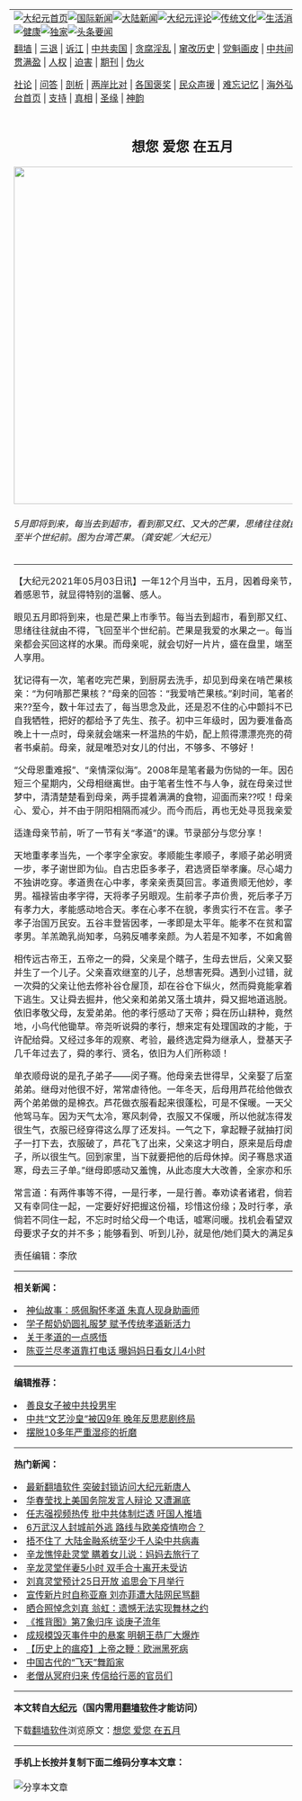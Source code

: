 <a name="1" id="1" target="_blank"></a><span id="1"></span>
<table align=center border="0"><tr><td colspan="2" VALIGN=TOP><a href="https://github.com/abqqad3453/djy/blob/master/gb/nf1351518.md#1"><img src="https://raw.githubusercontent.com/abqqad3453/www/master/t/djy/1.jpg" title="大纪元首页" alt="大纪元首页"></a><a href="https://github.com/abqqad3453/djy/blob/master/gb/n24hr.md#1"><img src="https://raw.githubusercontent.com/abqqad3453/www/master/t/djy/3.jpg" title="国际新闻" alt="国际新闻"></a><a href="https://github.com/abqqad3453/djy/blob/master/gb/nsc413.md#1"><img src="https://raw.githubusercontent.com/abqqad3453/www/master/t/djy/4.jpg" title="大陆新闻" alt="大陆新闻"></a><a href="https://github.com/abqqad3453/djy/blob/master/gb/news392.md#1"><img src="https://raw.githubusercontent.com/abqqad3453/www/master/t/djy/5.jpg" title="大纪元评论" alt="大纪元评论"></a><a href="https://github.com/abqqad3453/djy/blob/master/gb/news2007.md#1"><img src="https://raw.githubusercontent.com/abqqad3453/www/master/t/djy/6.jpg" title="传统文化" alt="传统文化"></a><a href="https://github.com/abqqad3453/djy/blob/master/gb/news2008.md#1"><img src="https://raw.githubusercontent.com/abqqad3453/www/master/t/djy/7.jpg" title="生活消费" alt="生活消费"></a><a href="https://github.com/abqqad3453/djy/blob/master/gb/ncyule.md#1"><img src="https://raw.githubusercontent.com/abqqad3453/www/master/t/djy/8.jpg" title="娱乐休闲" alt="娱乐休闲"></a><a href="https://github.com/abqqad3453/djy/blob/master/gb/nsc1002.md#1"><img src="https://raw.githubusercontent.com/abqqad3453/www/master/t/djy/9.jpg" title="健康" alt="健康"></a><a href="https://github.com/abqqad3453/djy/blob/master/gb/nf6092.md#1"><img src="https://raw.githubusercontent.com/abqqad3453/www/master/t/djy/10a.jpg" title="独家" alt="独家"></a><a href="https://github.com/abqqad3453/djy/blob/master/gb/nf4514.md#1"><img src="https://raw.githubusercontent.com/abqqad3453/www/master/t/djy/12a.jpg" title="头条要闻" alt="头条要闻"></a></td></tr>
<tr><td colspan="2" VALIGN=TOP><a target="_blank" href="https://github.com/abqqad3453/www/blob/master/README.md?zsrh#1">翻墙</a> | <a target="_blank" href="https://github.com/abqqad3453/djy/blob/master/gb/nf5657.md#1">三退</a> | <a target="_blank" href="https://github.com/abqqad3453/djy/blob/master/gb/nf6124.md#1">诉江</a> | <a target="_blank" href="https://github.com/abqqad3453/djy/blob/master/gb/nf1176117.md#1">中共卖国</a> | <a target="_blank" href="https://github.com/abqqad3453/djy/blob/master/gb/nf5773.md#1">贪腐淫乱</a> | <a target="_blank" href="https://github.com/abqqad3453/djy/blob/master/gb/nf1176115.md#1">窜改历史</a> | <a target="_blank" href="https://github.com/abqqad3453/djy/blob/master/gb/nf1176107.md#1">党魁画皮</a> | <a target="_blank" href="https://github.com/abqqad3453/djy/blob/master/gb/nf1320400.md#1">中共间谍</a> | <a target="_blank" href="https://github.com/abqqad3453/djy/blob/master/gb/nf1176114.md#1">破坏传统</a> | <a target="_blank" href="https://github.com/abqqad3453/ntdtv/blob/master/gb/prog447_1.md#1">恶贯满盈</a> | <a target="_blank" href="https://github.com/abqqad3453/djy/blob/master/gb/ncid278.md#1">人权</a> | <a target="_blank" href="https://github.com/abqqad3453/djy/blob/master/gb/nf1176111.md#1">迫害</a> | <a target="_blank" href="https://gitlab.com/szzdlab/mh-qikan/blob/master/README.md#1">期刊</a> | <a target="_blank" href="https://github.com/abqqad3453/djy/blob/master/gb/nf5562.md#1">伪火</a></p><p><a target="_blank" href="https://github.com/abqqad3453/djy/blob/master/gb/9p.md#1">社论</a> | <a target="_blank" href="https://github.com/abqqad3453/djy/blob/master/gb/nf4378.md#1">问答</a> | <a target="_blank" href="https://github.com/abqqad3453/djy/blob/master/gb/nf5792.md#1">剖析</a> | <a target="_blank" href="https://github.com/abqqad3453/djy/blob/master/gb/nf5735.md#1">两岸比对</a> | <a target="_blank" href="https://github.com/abqqad3453/djy/blob/master/gb/nf6119.md#1">各国褒奖</a> | <a target="_blank" href="https://github.com/abqqad3453/djy/blob/master/gb/nf6120.md#1">民众声援</a> | <a target="_blank" href="https://github.com/abqqad3453/djy/blob/master/gb/nf1188594.md#1">难忘记忆</a> | <a target="_blank" href="https://github.com/abqqad3453/djy/blob/master/gb/nf3180.md#1">海外弘传</a> | <a target="_blank" href="https://github.com/abqqad3453/djy/blob/master/gb/nf5410.md#1">万人上访</a> | <a target="_blank" href="https://github.com/abqqad3453/www/blob/master/README.md?zsrh#1">平台首页</a> | <a target="_blank" href="https://github.com/abqqad3453/djy/blob/master/gb/nf4386.md#1">支持</a> | <a target="_blank" href="https://github.com/abqqad3453/djy/blob/master/gb/nf4389.md#1">真相</a> | <a target="_blank" href="https://github.com/abqqad3453/djy/blob/master/gb/nf5790.md#1">圣缘</a> | <a target="_blank" href="https://github.com/abqqad3453/djy/blob/master/gb/nf4786.md#1">神韵</a></td></tr>
<tr><td VALIGN=TOP width="626"><h2 align=center>想您 爱您 在五月</h2>
<img width="600" src="https://i.epochtimes.com/assets/uploads/2021/05/id12919812-DSC_0879-600x400.jpg" />
<h6>5月即将到来，每当去到超市，看到那又红、又大的芒果，思绪往往就由不得，飞回至半个世纪前。图为台湾芒果。（龚安妮／大纪元）
</h6>
<hr>
	<p>【大纪元2021年05月03日讯】一年12个月当中，<ahref="https://github.com/abqqad3453/djy/blob/master/gb/tag/%E4%BA%94%E6%9C%88.md#1">五月</a>，因着<ahref="https://github.com/abqqad3453/djy/blob/master/gb/tag/%E6%AF%8D%E4%BA%B2%E8%8A%82.md#1">母亲节</a>，而十一月，因着感恩节，就显得特别的温馨、感人。</p>
<p>眼见<ahref="https://github.com/abqqad3453/djy/blob/master/gb/tag/%E4%BA%94%E6%9C%88.md#1">五月</a>即将到来，也是芒果上市季节。每当去到超市，看到那又红、又大的芒果，思绪往往就由不得，飞回至半个世纪前。芒果是我爱的水果之一。每当我回家去，父亲都会买回这样的水果。而母亲呢，就会切好一片片，盛在盘里，端至餐桌上，让家人享用。</p>
<p>犹记得有一次，笔者吃完芒果，到厨房去洗手，却见到母亲在啃芒果核，就问母亲：“为何啃那芒果核？”母亲的回答：“我爱啃芒果核。”刹时间，笔者的眼眶热了起来??至今，数十年过去了，每当思念及此，还是忍不住的心中颤抖不已！母亲，总是自我牺牲，把好的都给予了先生、孩子。初中三年级时，因为要准备高中联考，每天晚上十一点时，母亲就会端来一杯温热的牛奶，配上煎得漂漂亮亮的荷包蛋，放在笔者书桌前。母亲，就是唯恐对女儿的付出，不够多、不够好！</p>
<p>“父母恩重难报”、“亲情深似海”。2008年是笔者最为伤恸的一年。因在那年年初，短短三个星期内，父母相继离世。由于笔者生性不与人争，就在母亲过世的第四天，睡梦中，清清楚楚看到母亲，两手提着满满的食物，迎面而来??哎！母亲对女儿的关心、爱心，并不由于阴阳相隔而减少。而今而后，再也无处寻觅我亲爱的双亲了！</p>
<p>适逢<ahref="https://github.com/abqqad3453/djy/blob/master/gb/tag/%E6%AF%8D%E4%BA%B2%E8%8A%82.md#1">母亲节</a>前，听了一节有关“<ahref="https://github.com/abqqad3453/djy/blob/master/gb/tag/%E5%AD%9D%E9%81%93.md#1">孝道</a>”的课。节录部分与您分享！</p>
<p>天地重孝孝当先，一个孝字全家安。孝顺能生孝顺子，孝顺子弟必明贤。孝是人道第一步，孝子谢世即为仙。自古忠臣多孝子，君选贤臣举孝廉。尽心竭力孝父母，<ahref="https://github.com/abqqad3453/djy/blob/master/gb/tag/%E5%AD%9D%E9%81%93.md#1">孝道</a>不独讲吃穿。孝道贵在心中孝，孝亲亲责莫回言。孝道贵顺无他妙，孝顺不分女共男。福禄皆由孝字得，天将孝子另眼观。生前孝子声价贵，死后孝子万古传。处世惟有孝力大，孝能感动地合天。孝在心孝不在貌，孝贵实行不在言。孝子齐家全家乐，孝子治国万民安。五谷丰登皆因孝，一孝即是太平年。能孝不在贫和富，善体亲心是孝男。羊羔跪乳尚知孝，乌鸦反哺孝亲颜。为人若是不知孝，不如禽兽实可怜。</p>
<p>相传远古帝王，五帝之一的舜，父亲是个瞎子，生母去世后，父亲又娶了一个妻子，并生了一个儿子。父亲喜欢继室的儿子，总想害死舜。遇到小过错，就严加惩处；有一次舜的父亲让他去修补谷仓屋顶，却在谷仓下纵火，然而舜竟能拿着两个斗笠，跳下逃生。又让舜去掘井，他父亲和弟弟又落土填井，舜又掘地道逃脱。虽然如此，舜依旧孝敬父母，友爱弟弟。他的孝行感动了天帝；舜在历山耕种，竟然有大象替他耕地，小鸟代他锄草。帝尧听说舜的孝行，想来定有处理国政的才能，于是将两个女儿许配给舜。又经过多年的观察、考验，最终选定舜为继承人，登基天子帝位。如今，几千年过去了，舜的孝行、贤名，依旧为人们所称颂！</p>
<p>单衣顺母说的是孔子弟子——闵子骞。他母亲去世得早，父亲娶了后室，又生了两个弟弟。继母对他很不好，常常虐待他。一年冬天，后母用芦花给他做衣服，而给他的两个弟弟做的是棉衣。芦花做衣服看起来很蓬松，可是不保暖。一天父亲要外出，让他驾马车。因为天气太冷，寒风刺骨，衣服又不保暖，所以他就冻得发抖。父亲看了很生气，衣服已经穿得这么厚了还发抖。一气之下，拿起鞭子就抽打闵子骞。结果鞭子一打下去，衣服破了，芦花飞了出来，父亲这才明白，原来是后母虐待自己的孩子，所以很生气。回到家里，当下就要把他的后母休掉。闵子骞恳求道：“母在一子寒，母去三子单。”继母即感动又羞愧，从此态度大大改善，全家亦和乐融融！</p>
<p>常言道：有两件事等不得，一是行孝，一是<ahref="https://github.com/abqqad3453/djy/blob/master/gb/tag/%E8%A1%8C%E5%96%84.md#1">行善</a>。奉劝读者诸君，倘若父母还健在，又有幸同住一起，一定要好好把握这份福，珍惜这份缘；及时行孝，承欢父母膝下。倘若不同住一起，不忘时时给父母一个电话，嘘寒问暖。找机会看望双亲。其实，父母要求子女的并不多；能够看到、听到儿孙，就是他/她们莫大的满足矣！◇</p>
<p>责任编辑：李欣</p>
	
<hr>


<strong>相关新闻：</strong>
<li><a href="https://github.com/abqqad3453/djy/blob/master/gb/10/12/1/n3101304.md#1">神仙故事：感佩胸怀孝道 朱真人现身助画师</a></li>
<li><a href="https://github.com/abqqad3453/djy/blob/master/gb/19/1/3/n10951092.md#1">学子帮奶奶圆礼服梦 赋予传统孝道新活力</a></li>
<li><a href="https://github.com/abqqad3453/djy/blob/master/gb/19/1/31/n11014382.md#1">关于孝道的一点感悟</a></li>
<li><a href="https://github.com/abqqad3453/djy/blob/master/gb/19/11/2/n11628909.md#1">陈亚兰尽孝道靠打电话 曝妈妈日看女儿4小时</a></li>
<hr>


<strong>编辑推荐：</strong>
<li><a href="https://github.com/abqqad3453/djy/blob/master/gb/13/9/29/n3974789.md?dfh#1" target="_blank">善良女子被中共投男牢</a></li><li><a href="https://github.com/tsiac2612/djy/blob/master/gb/18/8/14/n10637364.md#1" target="_blank">中共“文艺沙皇”被囚9年 晚年反思悲剧终局</a></li><li><a href="https://github.com/tsiac2612/djy/blob/master/gb/16/5/27/n7938314.md#1" target="_blank">摆脱10多年严重湿疹的折磨</a></li>
<hr>

<strong>热门新闻：</strong>
<li><a href="https://github.com/abqqad3453/djy/blob/master/gb/20/3/24/n11971400.md#1">最新翻墙软件 突破封锁访问大纪元新唐人</a></li>
<li><a href="https://github.com/abqqad3453/djy/blob/master/gb/20/3/24/n11970670.md#1">华春莹找上美国务院发言人辩论 又遭漏底</a></li>
<li><a href="https://github.com/abqqad3453/djy/blob/master/gb/20/3/24/n11970667.md#1">任志强视频热传 批中共体制烂透 吁国人推墙</a></li>
<li><a href="https://github.com/abqqad3453/djy/blob/master/gb/20/3/25/n11972610.md#1">6万武汉人封城前外逃 路线与欧美疫情吻合？</a></li>
<li><a href="https://github.com/abqqad3453/djy/blob/master/gb/20/3/25/n11972094.md#1">捂不住了 大陆金融系统至少千人染中共病毒</a></li>
<li><a href="https://github.com/abqqad3453/djy/blob/master/gb/20/3/25/n11973180.md#1">辛龙憔悴赴灵堂 瞒着女儿说：妈妈去旅行了</a></li>
<li><a href="https://github.com/abqqad3453/djy/blob/master/gb/20/3/25/n11973870.md#1">辛龙灵堂伴妻5小时 双手合十离开未受访</a></li>
<li><a href="https://github.com/abqqad3453/djy/blob/master/gb/20/3/24/n11969412.md#1">刘真灵堂预计25日开放 追思会下月举行</a></li>
<li><a href="https://github.com/abqqad3453/djy/blob/master/gb/20/3/24/n11971575.md#1">宣传新片时自称亚裔 刘亦菲遭大陆网民骂翻</a></li>
<li><a href="https://github.com/abqqad3453/djy/blob/master/gb/20/3/23/n11967623.md#1">晒合照悼念刘真 翁虹：遗憾无法实现舞林之约</a></li>
<li><a href="https://github.com/abqqad3453/djy/blob/master/gb/20/3/22/n11962482.md#1">《推背图》第7象归序 谈庚子流年</a></li>
<li><a href="https://github.com/abqqad3453/djy/blob/master/gb/20/3/23/n11967225.md#1">成规模毁灭事件中的悬案 明朝王恭厂大爆炸</a></li>
<li><a href="https://github.com/abqqad3453/djy/blob/master/gb/20/2/27/n11900217.md#1">【历史上的瘟疫】上帝之鞭：欧洲黑死病</a></li>
<li><a href="https://github.com/abqqad3453/djy/blob/master/gb/20/3/24/n11969439.md#1">中国古代的“飞天”舞蹈家</a></li>
<li><a href="https://github.com/abqqad3453/djy/blob/master/gb/20/3/24/n11970004.md#1">老僧从冥府归来 传信给行恶的官员们</a></li>
<hr>

<strong>本文转自<a href="https://www.epochtimes.com">大纪元</a>（国内需用<a href="https://github.com/abqqad3453/www/blob/master/README.md#8">翻墙软件</a>才能访问）</strong><p>下载<a href="https://github.com/abqqad3453/www/blob/master/README.md#8">翻墙软件</a>浏览原文：<a href="https://www.epochtimes.com/gb/21/5/2/n12919747.htm">想您 爱您 在五月</a></p><hr>

<strong>手机上长按并复制下面二维码分享本文章：</strong><br><br><img src="https://chart.apis.google.com/chart?cht=qr&chs=240x240&choe=UTF-8&chld=M|2&chl=https://github.com/abqqad3453/djy/blob/master/gb/21/5/2/n12919747.md%231" title="分享本文章"></td><td VALIGN=TOP><a href="https://github.com/abqqad3453/djy/blob/master/gb/16/1/21/n4622075.md?dfh#1" target="_blank"><img src="https://raw.githubusercontent.com/abqqad3453/djy/master/gb/300/wei-f1.jpg" title="中共的伪火骗局"  alt="中共的伪火骗局"></a><br><a href="https://github.com/abqqad3453/www/blob/master/README.md?dfh#9" target="_blank"><img src="https://raw.githubusercontent.com/abqqad3453/djy/master/gb/300/yong-h.jpg" title="永恒的见证"  alt="永恒的见证"></a><br><a href="https://github.com/abqqad3453/djy/blob/master/gb/13/9/29/n3974789.md?dfh#1" target="_blank"><img src="https://raw.githubusercontent.com/abqqad3453/djy/master/gb/300/shang-lnz.jpg" title="善良女子被中共投男牢"  alt="善良女子被中共投男牢"></a><br><a href="https://github.com/abqqad3453/djy/blob/master/gb/16/3/16/n4663449.md?dfh#1" target="_blank"><img src="https://raw.githubusercontent.com/abqqad3453/djy/master/gb/300/huo-z3.jpg" title="警卫目击活摘器官"  alt="警卫目击活摘器官"></a><br><a href="https://github.com/abqqad3453/djy/blob/master/gb/16/8/7/n8177641.md?dfh#1" target="_blank"><img src="https://raw.githubusercontent.com/abqqad3453/djy/master/gb/300/huo-z4.jpg" title="证人描述活摘恐怖"  alt="证人描述活摘恐怖"></a><br><a href="https://github.com/abqqad3453/djy/blob/master/gb/10/4/19/n2881569.md?dfh#1" target="_blank"><img src="https://raw.githubusercontent.com/abqqad3453/djy/master/gb/300/huo-z1.jpg" title="揭开活摘器官黑幕"  alt="揭开活摘器官黑幕"></a><br><a href="https://github.com/abqqad3453/djy/blob/master/gb/10/11/7/n3077476.md?dfh#1" target="_blank"><img src="https://raw.githubusercontent.com/abqqad3453/djy/master/gb/300/ma-ks.jpg" title="马克思的成魔之路"  alt="马克思的成魔之路"></a><br><a href="https://github.com/abqqad3453/djy/blob/master/gb/14/6/9/n4173977.md?dfh#1" target="_blank"><img src="https://raw.githubusercontent.com/abqqad3453/djy/master/gb/300/chang-zs.jpg" title="藏字石 蕴天机"  alt="藏字石 蕴天机"></a><br><a href="https://github.com/abqqad3453/djy/blob/master/gb/18/5/10/n10381511.md?dfh#1" target="_blank"><img src="https://raw.githubusercontent.com/abqqad3453/djy/master/gb/300/st1.jpg" title="关注三亿人三退"  alt="关注三亿人三退"></a><br><a href="https://github.com/abqqad3453/djy/blob/master/gb/18/3/21/n10237682.md?dfh#1" target="_blank"><img src="https://raw.githubusercontent.com/abqqad3453/djy/master/gb/300/jie-t.jpg" title="解体中共复兴中华"  alt="解体中共复兴中华"></a><br><a href="https://github.com/abqqad3453/djy/blob/master/gb/9/2/9/n2422991.md?dfh#1" target="_blank"><img src="https://raw.githubusercontent.com/abqqad3453/djy/master/gb/300/gao-zs.jpg" title="中共迫害良心律师"  alt="中共迫害良心律师"></a><br><a href="https://github.com/abqqad3453/djy/blob/master/gb/18/12/9/n10900044.md?dfh#1" target="_blank"><img src="https://raw.githubusercontent.com/abqqad3453/djy/master/gb/300/sj1.jpg" title="三百多万人举报江泽民"  alt="三百多万人举报江泽民"></a><br><a href="https://github.com/abqqad3453/djy/blob/master/gb/18/8/28/n10672014.md?dfh#1" target="_blank"><img src="https://raw.githubusercontent.com/abqqad3453/djy/master/gb/300/sj2.jpg" title="这些官员为何起诉江泽民"  alt="这些官员为何起诉江泽民"></a><br><a href="https://github.com/abqqad3453/djy/blob/master/gb/8/12/18/n2367165.md?dfh#1" target="_blank"><img src="https://raw.githubusercontent.com/abqqad3453/djy/master/gb/300/liangan.jpg" title="海峡两岸的强烈对比"  alt="海峡两岸的强烈对比"></a><br><a href="https://github.com/abqqad3453/djy/blob/master/gb/15/12/10/n4593139.md?dfh#1" target="_blank"><img src="https://raw.githubusercontent.com/abqqad3453/djy/master/gb/300/jia-ndzl.jpg" title="加拿大总理的贺信"  alt="加拿大总理的贺信"></a><br><a href="https://github.com/abqqad3453/djy/blob/master/gb/11/6/17/n3289382.md?dfh#1" target="_blank"><img src="https://raw.githubusercontent.com/abqqad3453/djy/master/gb/300/xiao-wd.jpg" title="探寻真相兼听则明"  alt="探寻真相兼听则明"></a><br><a href="https://github.com/abqqad3453/djy/blob/master/gb/18/10/27/n10812623.md?dfh#1" target="_blank"><img src="https://raw.githubusercontent.com/abqqad3453/djy/master/gb/300/yindu.jpg" title="印度媒体报道东方"  alt="印度媒体报道东方"></a><br><a href="https://github.com/abqqad3453/djy/blob/master/gb/18/6/9/n10469652.md?dfh#1" target="_blank"><img src="https://raw.githubusercontent.com/abqqad3453/djy/master/gb/300/xie-j.jpg" title="不一样的海外校园"  alt="不一样的海外校园"></a><br><a href="https://github.com/abqqad3453/djy/blob/master/gb/7/4/5/n1669415.md?dfh#1" target="_blank"><img src="https://raw.githubusercontent.com/abqqad3453/djy/master/gb/300/li-up.jpg" title="从大师到徒弟的传奇"  alt="从大师到徒弟的传奇"></a><br><a href="https://github.com/abqqad3453/djy/blob/master/gb/17/5/26/n9191512.md?dfh#1" target="_blank"><img src="https://raw.githubusercontent.com/abqqad3453/djy/master/gb/300/zfl2.jpg" title="亿万人与东方一本奇书"  alt="亿万人与东方一本奇书"></a><br><a href="https://github.com/abqqad3453/djy/blob/master/gb/13/11/27/n4020290.md?dfh#1" target="_blank"><img src="https://raw.githubusercontent.com/abqqad3453/djy/master/gb/300/zhen-h.jpg" title="大陆见不到的震撼场面"  alt="大陆见不到的震撼场面"></a><br><a href="https://github.com/abqqad3453/djy/blob/master/gb/15/7/17/n4482910.md?dfh#1" target="_blank"><img src="https://raw.githubusercontent.com/abqqad3453/djy/master/gb/300/dalu-sk.jpg" title="人心向善 大陆当初盛况"  alt="人心向善 大陆当初盛况"></a><br><a href="https://github.com/abqqad3453/djy/blob/master/gb/19/1/5/n10955468.md?dfh#1" target="_blank"><img src="https://raw.githubusercontent.com/abqqad3453/djy/master/gb/300/zfl1.jpg" title="追寻真理 这书讲什么"  alt="追寻真理 这书讲什么"></a><br><a href="https://github.com/abqqad3453/www/blob/master/README.md?dfh#1" target="_blank"><img src="https://raw.githubusercontent.com/abqqad3453/djy/master/gb/300/fq1.jpg" title="下载免费翻墙软件"  alt="下载免费翻墙软件"></a><br></td></tr></table>
